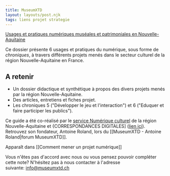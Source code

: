```yaml
---
title: MuseumXTD
layout: layouts/post.njk
tags: liens projet strategie
---
```


[Usages et pratiques numériques muséales et patrimoniales en Nouvelle-Aquitaine](https://www.culture-nouvelle-aquitaine.fr/wp-content/uploads/2022/03/EBook_NouvelleAquitaine_Vfinale_allegee.pdf)

Ce dossier présente 6 usages et pratiques du numérique, sous forme de *chroniques*, à travers différents projets menés dans le secteur culturel de la région Nouvelle-Aquitaine en France. 

## A retenir
- Un dossier didactique et synthétique à propos des divers projets menés par la région Nouvelle-Aquitaine.  
- Des articles, entretiens et fiches projet.   
- Les chroniques 5 ("Développer le jeu et l'interaction") et 6 ("Eduquer et faire participer les publics"). 
  
Ce guide a été co-réalisé par le [service Numérique culturel](https://www.culture-nouvelle-aquitaine.fr/thematiques/numerique-culturel) de la région Nouvelle-Aquitaine et {CORRESPONDANCES DIGITALES] ([lien ici](https://correspondances.co/)). Retrouvez son fondateur, Antoine Roland, lors du [[MuseumXTD - Antoine Roland|forum MuseumXTD]]. 



Apparaît dans [[Comment mener un projet numérique]]

Vous n'êtes pas d'accord avec nous ou vous pensez pouvoir compléter cette note? N'hésitez pas à nous contacter à l'adresse suivante: [info@museumxtd.ch](mailto:info@museumxtd.ch)